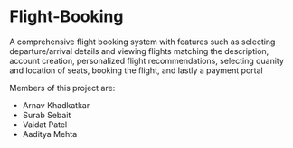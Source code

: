 # Flight-Booking

A comprehensive flight booking system with features such as selecting departure/arrival details and viewing flights matching the description, account creation, personalized flight recommendations, selecting quanity and location of seats, booking the flight, and lastly a payment portal

Members of this project are:
- Arnav Khadkatkar
- Surab Sebait
- Vaidat Patel
- Aaditya Mehta
